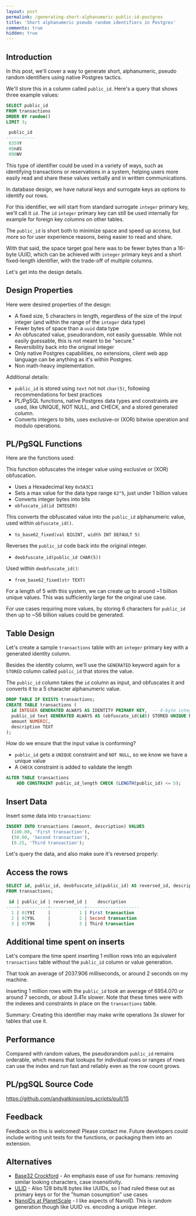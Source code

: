 ```yaml
---
layout: post
permalink: /generating-short-alphanumeric-public-id-postgres
title: 'Short alphanumeric pseudo random identifiers in Postgres'
comments: true
hidden: true
---
```


## Introduction
In this post, we'll cover a way to generate short, alphanumeric, pseudo random identifiers using native Postgres tactics.

We'll store this in a column called `public_id`. Here's a query that shows three example values:
```sql
SELECT public_id
FROM transactions
ORDER BY random()
LIMIT 3;

 public_id
-----------
 0359Y
 08nAS
 096WV
```

This type of identifier could be used in a variety of ways, such as identifying transactions or reservations in a system, helping users more easily read and share these values verbally and in written communications.

In database design, we have natural keys and surrogate keys as options to identify our rows.

For this identifier, we will start from standard surrogate `integer` primary key, we'll call it `id`. The `id` `integer` primary key can still be used internally for example for foreign key columns on other tables.

The `public_id` is short both to minimize space and speed up access, but more so for user experience reasons, being easier to read and share.

With that said, the space target goal here was to be fewer bytes than a 16-byte UUID, which can be achieved with `integer` primary keys and a short fixed-length identifier, with the trade-off of multiple columns.

Let's get into the design details.

## Design Properties
Here were desired properties of the design:

- A fixed size, 5 characters in length, regardless of the size of the input integer (and within the range of the `integer` data type)
- Fewer bytes of space than a `uuid` data type
- An obfuscated value, pseudorandom, not easily guessable. While not easily guessable, this is not meant to be "secure."
- Reversibility back into the original integer
- Only native Postgres capabilities, no extensions, client web app language can be anything as it's within Postgres.
- Non math-heavy implementation.

Additional details:
- `public_id` is stored using `text` not not `char(5)`, following recommendations for best practices
- PL/PgSQL functions, native Postgres data types and constraints are used, like UNIQUE, NOT NULL, and CHECK, and a stored generated column.
- Converts integers to bits, uses exclusive-or (XOR) bitwise operation and modulo operations.

## PL/PgSQL Functions
Here are the functions used:

This function obfuscates the integer value using exclusive or (XOR) obfuscation.
- Uses a Hexadecimal key `0x5A3C1`
- Sets a max value for the data type range `62^5`, just under 1 billion values
- Converts integer bytes into bits
- `obfuscate_id(id INTEGER)`

This converts the obfuscated value into the `public_id` alphanumeric value, used within `obfuscate_id()`.
- `to_base62_fixed(val BIGINT, width INT DEFAULT 5)`

Reverses the `public_id` code back into the original integer.
- `deobfuscate_id(public_id CHAR(5))`

Used within `deobfuscate_id()`:
- `from_base62_fixed(str TEXT)`

For a length of 5 with this system, we can create up to around ~1 billion unique values. This was sufficiently large for the original use case.

For use cases requiring more values, by storing 6 characters for `public_id` then up to ~56 billion values could be generated.



## Table Design
Let's create a sample `transactions` table with an `integer` primary key with a generated identity column.

Besides the identity column, we'll use the `GENERATED` keyword again for a `STORED` column called `public_id` that stores the value.

The `public_id` column takes the `id` column as input, and obfuscates it and converts it to a 5 character alphanumeric value.
```sql
DROP TABLE IF EXISTS transactions;
CREATE TABLE transactions (
  id INTEGER GENERATED ALWAYS AS IDENTITY PRIMARY KEY,  -- 4-byte integer ID
  public_id text GENERATED ALWAYS AS (obfuscate_id(id)) STORED UNIQUE NOT NULL, -- 5-character obfuscated Base62 value
  amount NUMERIC,
  description TEXT
);
```

How do we ensure that the input value is conforming?

- `public_id` gets a `UNIQUE` constraint and `NOT NULL`, so we know we have a unique value
- A `CHECK` constraint is added to validate the length

```sql
ALTER TABLE transactions
    ADD CONSTRAINT public_id_length CHECK (LENGTH(public_id) <= 5);
```

## Insert Data
Insert some data into `transactions`:
```sql
INSERT INTO transactions (amount, description) VALUES
  (100.00, 'First transaction'),
  (50.00, 'Second transaction'),
  (0.25, 'Third transaction');
```

Let's query the data, and also make sure it's reversed properly:

## Access the rows
```sql
SELECT id, public_id, deobfuscate_id(public_id) AS reversed_id, description
FROM transactions;

 id | public_id | reversed_id |    description
----+-----------+-------------+--------------------
  1 | 01Y9I     |           1 | First transaction
  2 | 01Y9L     |           2 | Second transaction
  3 | 01Y9K     |           3 | Third transaction
```

## Additional time spent on inserts
Let's compare the time spent inserting 1 million rows into an equivalent `transactions` table without the `public_id` column or value generation.

That took an average of 2037.906 milliseconds, or around 2 seconds on my machine.

Inserting 1 million rows with the `public_id` took an average of 6954.070 or around 7 seconds, or about 3.41x slower. Note that these times were with the indexes and constraints in place on the `transactions` table.

Summary: Creating this identifier may make write operations 3x slower for tables that use it.

## Performance
Compared with random values, the pseudorandom `public_id` remains orderable, which means that lookups for individual rows or ranges of rows can use the index and run fast and reliably even as the row count grows.

## PL/pgSQL Source Code
<https://github.com/andyatkinson/pg_scripts/pull/15>

## Feedback
Feedback on this is welcomed! Please contact me. Future developers could include writing unit tests for the functions, or packaging them into an extension.

## Alternatives
- [Base32 Crockford](https://www.crockford.com/base32.html) - An emphasis ease of use for humans: removing similar looking characters, case insensitivity.
- [ULID](https://blog.lawrencejones.dev/ulid/) - Also 128 bits/8 bytes like UUIDs, so I had ruled these out as primary keys or for the "human cosumption" use cases
- [NanoIDs at PlanetScale](https://planetscale.com/blog/why-we-chose-nanoids-for-planetscales-api) - I like aspects of NanoID. This is random generation though like UUID vs. encoding a unique integer.
